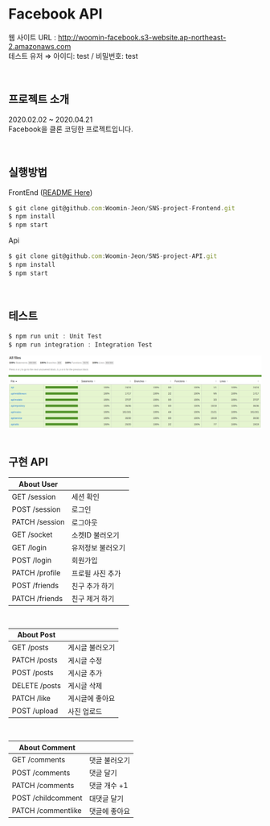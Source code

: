 # Facebook API

웹 사이트 URL : http://woomin-facebook.s3-website.ap-northeast-2.amazonaws.com  
테스트 유저 ⇒ 아이디: test / 비밀번호: test

<br />

## 프로젝트 소개

2020.02.02 ~ 2020.04.21  
Facebook을 클론 코딩한 프로젝트입니다.

<br />

## 실행방법

FrontEnd ([README Here](https://github.com/Woomin-Jeon/SNS-project-Frontend/blob/master/README.md))

```javascript
$ git clone git@github.com:Woomin-Jeon/SNS-project-Frontend.git
$ npm install
$ npm start
```

Api

```javascript
$ git clone git@github.com:Woomin-Jeon/SNS-project-API.git
$ npm install
$ npm start
```

<br />

## 테스트

```javascript
$ npm run unit : Unit Test
$ npm run integration : Integration Test
```

<img src="./img/testcoverage100.png" />

<br />
<br />

## 구현 API

| **About User** |                   |
| -------------- | ----------------- |
| GET /session   | 세션 확인         |
| POST /session  | 로그인            |
| PATCH /session | 로그아웃          |
| GET /socket    | 소켓ID 불러오기   |
| GET /login     | 유저정보 불러오기 |
| POST /login    | 회원가입          |
| PATCH /profile | 프로필 사진 추가  |
| POST /friends  | 친구 추가 하기    |
| PATCH /friends | 친구 제거 하기    |

<br />

| **About Post** |                   |
| -------------- | ----------------- |
| GET /posts     | 게시글 불러오기   |
| PATCH /posts   | 게시글 수정       |
| POST /posts    | 게시글 추가       |
| DELETE /posts  | 게시글 삭제       |
| PATCH /like    | 게시글에 좋아요   |
| POST /upload   | 사진 업로드       |

<br />

| **About Comment**  |                |
| ------------------ | -------------- |
| GET /comments      | 댓글 불러오기  |
| POST /comments     | 댓글 달기      |
| PATCH /comments    | 댓글 개수 +1   |
| POST /childcomment | 대댓글 달기    |
| PATCH /commentlike | 댓글에 좋아요  |
